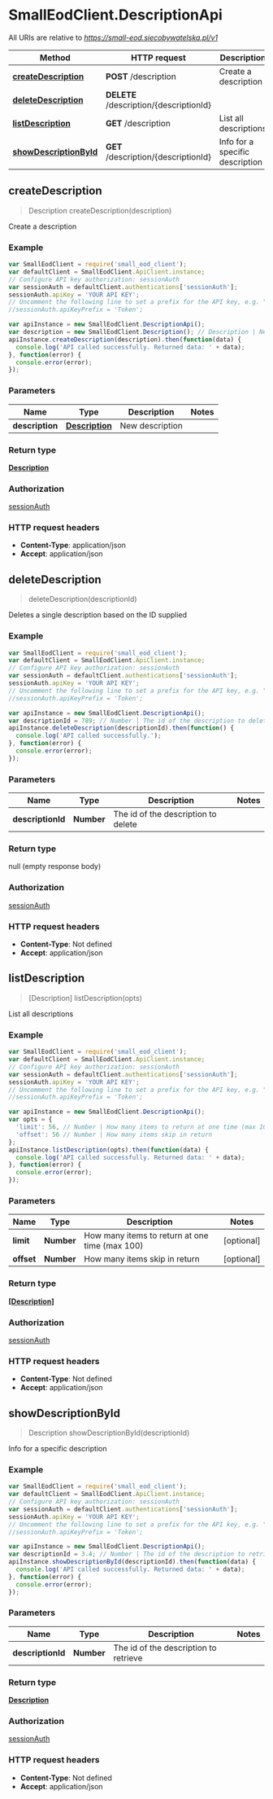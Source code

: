 # SmallEodClient.DescriptionApi

All URIs are relative to *https://small-eod.siecobywatelska.pl/v1*

Method | HTTP request | Description
------------- | ------------- | -------------
[**createDescription**](DescriptionApi.md#createDescription) | **POST** /description | Create a description
[**deleteDescription**](DescriptionApi.md#deleteDescription) | **DELETE** /description/{descriptionId} | 
[**listDescription**](DescriptionApi.md#listDescription) | **GET** /description | List all descriptions
[**showDescriptionById**](DescriptionApi.md#showDescriptionById) | **GET** /description/{descriptionId} | Info for a specific description



## createDescription

> Description createDescription(description)

Create a description

### Example

```javascript
var SmallEodClient = require('small_eod_client');
var defaultClient = SmallEodClient.ApiClient.instance;
// Configure API key authorization: sessionAuth
var sessionAuth = defaultClient.authentications['sessionAuth'];
sessionAuth.apiKey = 'YOUR API KEY';
// Uncomment the following line to set a prefix for the API key, e.g. "Token" (defaults to null)
//sessionAuth.apiKeyPrefix = 'Token';

var apiInstance = new SmallEodClient.DescriptionApi();
var description = new SmallEodClient.Description(); // Description | New description
apiInstance.createDescription(description).then(function(data) {
  console.log('API called successfully. Returned data: ' + data);
}, function(error) {
  console.error(error);
});

```

### Parameters



Name | Type | Description  | Notes
------------- | ------------- | ------------- | -------------
 **description** | [**Description**](Description.md)| New description | 

### Return type

[**Description**](Description.md)

### Authorization

[sessionAuth](../README.md#sessionAuth)

### HTTP request headers

- **Content-Type**: application/json
- **Accept**: application/json


## deleteDescription

> deleteDescription(descriptionId)



Deletes a single description based on the ID supplied

### Example

```javascript
var SmallEodClient = require('small_eod_client');
var defaultClient = SmallEodClient.ApiClient.instance;
// Configure API key authorization: sessionAuth
var sessionAuth = defaultClient.authentications['sessionAuth'];
sessionAuth.apiKey = 'YOUR API KEY';
// Uncomment the following line to set a prefix for the API key, e.g. "Token" (defaults to null)
//sessionAuth.apiKeyPrefix = 'Token';

var apiInstance = new SmallEodClient.DescriptionApi();
var descriptionId = 789; // Number | The id of the description to delete
apiInstance.deleteDescription(descriptionId).then(function() {
  console.log('API called successfully.');
}, function(error) {
  console.error(error);
});

```

### Parameters



Name | Type | Description  | Notes
------------- | ------------- | ------------- | -------------
 **descriptionId** | **Number**| The id of the description to delete | 

### Return type

null (empty response body)

### Authorization

[sessionAuth](../README.md#sessionAuth)

### HTTP request headers

- **Content-Type**: Not defined
- **Accept**: application/json


## listDescription

> [Description] listDescription(opts)

List all descriptions

### Example

```javascript
var SmallEodClient = require('small_eod_client');
var defaultClient = SmallEodClient.ApiClient.instance;
// Configure API key authorization: sessionAuth
var sessionAuth = defaultClient.authentications['sessionAuth'];
sessionAuth.apiKey = 'YOUR API KEY';
// Uncomment the following line to set a prefix for the API key, e.g. "Token" (defaults to null)
//sessionAuth.apiKeyPrefix = 'Token';

var apiInstance = new SmallEodClient.DescriptionApi();
var opts = {
  'limit': 56, // Number | How many items to return at one time (max 100)
  'offset': 56 // Number | How many items skip in return
};
apiInstance.listDescription(opts).then(function(data) {
  console.log('API called successfully. Returned data: ' + data);
}, function(error) {
  console.error(error);
});

```

### Parameters



Name | Type | Description  | Notes
------------- | ------------- | ------------- | -------------
 **limit** | **Number**| How many items to return at one time (max 100) | [optional] 
 **offset** | **Number**| How many items skip in return | [optional] 

### Return type

[**[Description]**](Description.md)

### Authorization

[sessionAuth](../README.md#sessionAuth)

### HTTP request headers

- **Content-Type**: Not defined
- **Accept**: application/json


## showDescriptionById

> Description showDescriptionById(descriptionId)

Info for a specific description

### Example

```javascript
var SmallEodClient = require('small_eod_client');
var defaultClient = SmallEodClient.ApiClient.instance;
// Configure API key authorization: sessionAuth
var sessionAuth = defaultClient.authentications['sessionAuth'];
sessionAuth.apiKey = 'YOUR API KEY';
// Uncomment the following line to set a prefix for the API key, e.g. "Token" (defaults to null)
//sessionAuth.apiKeyPrefix = 'Token';

var apiInstance = new SmallEodClient.DescriptionApi();
var descriptionId = 3.4; // Number | The id of the description to retrieve
apiInstance.showDescriptionById(descriptionId).then(function(data) {
  console.log('API called successfully. Returned data: ' + data);
}, function(error) {
  console.error(error);
});

```

### Parameters



Name | Type | Description  | Notes
------------- | ------------- | ------------- | -------------
 **descriptionId** | **Number**| The id of the description to retrieve | 

### Return type

[**Description**](Description.md)

### Authorization

[sessionAuth](../README.md#sessionAuth)

### HTTP request headers

- **Content-Type**: Not defined
- **Accept**: application/json

